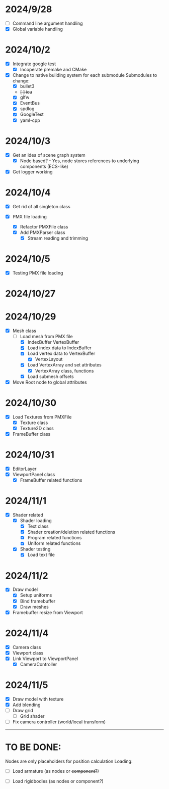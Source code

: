 
# 2024/9/28
- [ ] Command line argument handling
- [x] Global variable handling 

# 2024/10/2
- [x] Integrate google test
    - [x] Incoperate premake and CMake
- [x] Change to native building system for each submodule
    Submodules to change:
    - [x] bullet3
    - ~~[ ] icu~~
    - [x] glfw
    - [x] EventBus
    - [x] spdlog
    - [x] GoogleTest
    - [x] yaml-cpp

# 2024/10/3
- [x] Get an idea of scene graph system
    - [x] Node based? - Yes, node stores references to underlying components (ECS-like)
- [x] Get logger working

# 2024/10/4
- [x] Get rid of all singleton class

- [x] PMX file loading
    - [x] Refactor PMXFile class
    - [x] Add PMXParser class
        - [x] Stream reading and trimming
# 2024/10/5
- [x] Testing PMX file loading

# 2024/10/27

# 2024/10/29
- [x] Mesh class
    - [ ] Load mesh from PMX file
        - [x] IndexBuffer VertexBuffer 
        - [x] Load index data to IndexBuffer
        - [x] Load vertex data to VertexBuffer
            - [x] VertexLayout
        - [x] Load VertexArray and set attributes
            - [x] VertexArray class, functions
        - [x] Load submesh offsets
- [x] Move Root node to global attributes

# 2024/10/30
- [x] Load Textures from PMXFile
    - [x] Texture class
    - [x] Texture2D class
- [x] FrameBuffer class

# 2024/10/31
- [x] EditorLayer
- [x] ViewportPanel class
    - [x] FrameBuffer related functions

# 2024/11/1
- [x] Shader related
    - [x] Shader loading
        - [x] Text class
        - [x] Shader creation/deletion related functions
        - [x] Program related functions
        - [x] Uniform related functions
    - [x] Shader testing
        - [x] Load text file

# 2024/11/2
- [x] Draw model  
    - [x] Setup uniforms 
    - [x] Bind framebuffer
    - [x] Draw meshes
- [x] Framebuffer resize from Viewport

# 2024/11/4
- [x] Camera class
- [x] Viewport class
- [x] Link Viewport to ViewportPanel
    - [x] CameraController

# 2024/11/5
- [x] Draw model with texture
- [x] Add blending
- [ ] Draw grid
    - [ ] Grid shader
- [ ] Fix camera controller (world/local transform)

--- 
# TO BE DONE:
Nodes are only placeholders for position calculation
Loading:
- [ ] Load armature (as nodes or ~~component?~~)
- [ ] Load rigidbodies (as nodes or component?)


